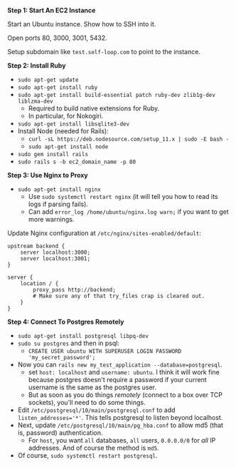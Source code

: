 **Step 1: Start An EC2 Instance**

Start an Ubuntu instance. Show how to SSH into it.

Open ports 80, 3000, 3001, 5432.

Setup subdomain like `test.self-loop.com` to point to the instance.

**Step 2: Install Ruby**

* `sudo apt-get update`
* `sudo apt-get install ruby`
* `sudo apt-get install build-essential patch ruby-dev zlib1g-dev liblzma-dev`
    * Required to build native extensions for Ruby.
    * In particular, for Nokogiri.
* `sudo apt-get install libsqlite3-dev`
* Install Node (needed for Rails):
    * `curl -sL https://deb.nodesource.com/setup_11.x | sudo -E bash -`
    * `sudo apt-get install node`
* `sudo gem install rails`
* `sudo rails s -b ec2_domain_name -p 80`

**Step 3: Use Nginx to Proxy**

* `sudo apt-get install nginx`
    * Use `sudo systemctl restart nginx` (it will tell you how to read
      its logs if parsing fails).
    * Can add `error_log /home/ubuntu/nginx.log warn;` if you want to
      get more warnings.

Update Nginx configuration at `/etc/nginx/sites-enabled/default`:

```
upstream backend {
    server localhost:3000;
    server localhost:3001;
}

server {
    location / {
        proxy_pass http://backend;
        # Make sure any of that try_files crap is cleared out.
    }
}
```

**Step 4: Connect To Postgres Remotely**

* `sudo apt-get install postgresql libpq-dev`
* `sudo su postgres` and then in psql:
    * `CREATE USER ubuntu WITH SUPERUSER LOGIN PASSWORD 'my_secret_password';`
* Now you can `rails new my_test_application --database=postgresql`.
    * set `host: localhost` and `username: ubuntu`. I think it will
      work fine because postgres doesn't require a password if your
      current username is the same as the postgres user.
    * But as soon as you do things *remotely* (connect to a box over
      TCP sockets), you'll need to do some things.
* Edit `/etc/postgresql/10/main/postgresql.conf` to add
  `listen_addresses='*'`. This tells postgresql to listen beyond
  localhost.
* Next, update `/etc/postgresql/10/main/pg_hba.conf` to allow md5
  (that is, password) authentication.
    * For `host`, you want `all` databases, `all` users, `0.0.0.0/0`
      for *all* IP addresses. And of course the method is `md5`.
* Of course, `sudo systemctl restart postgresql`.
